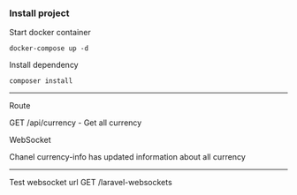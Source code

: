 ### Install project

Start docker container

```shell
docker-compose up -d
```

Install dependency
```shell
composer install
```

---

Route

GET /api/currency - Get all currency

WebSocket

Chanel currency-info has updated information about all currency

---

Test websocket url GET /laravel-websockets
